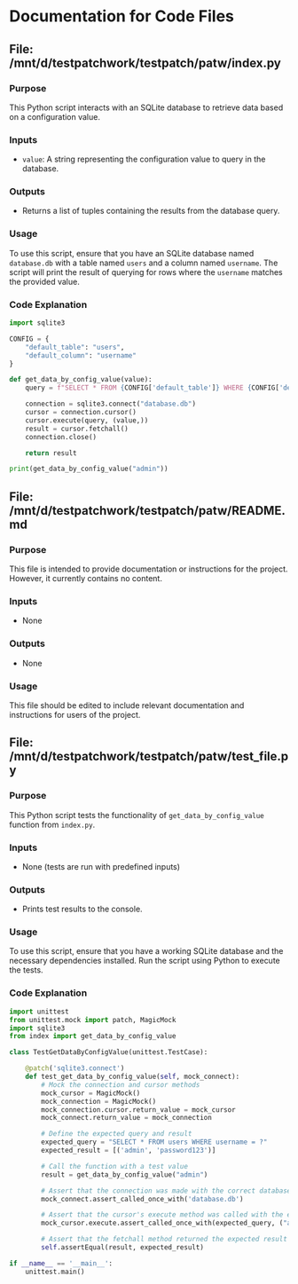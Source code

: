 # Documentation for Code Files

## File: /mnt/d/testpatchwork/testpatch/patw/index.py

### Purpose
This Python script interacts with an SQLite database to retrieve data based on a configuration value.

### Inputs
- `value`: A string representing the configuration value to query in the database.

### Outputs
- Returns a list of tuples containing the results from the database query.

### Usage
To use this script, ensure that you have an SQLite database named `database.db` with a table named `users` and a column named `username`. The script will print the result of querying for rows where the `username` matches the provided value.

### Code Explanation
```python
import sqlite3

CONFIG = {
    "default_table": "users", 
    "default_column": "username" 
}

def get_data_by_config_value(value):
    query = f"SELECT * FROM {CONFIG['default_table']} WHERE {CONFIG['default_column']} = ?"

    connection = sqlite3.connect("database.db")
    cursor = connection.cursor()
    cursor.execute(query, (value,))
    result = cursor.fetchall()
    connection.close()

    return result

print(get_data_by_config_value("admin"))
```

## File: /mnt/d/testpatchwork/testpatch/patw/README.md

### Purpose
This file is intended to provide documentation or instructions for the project. However, it currently contains no content.

### Inputs
- None

### Outputs
- None

### Usage
This file should be edited to include relevant documentation and instructions for users of the project.

## File: /mnt/d/testpatchwork/testpatch/patw/test_file.py

### Purpose
This Python script tests the functionality of `get_data_by_config_value` function from `index.py`.

### Inputs
- None (tests are run with predefined inputs)

### Outputs
- Prints test results to the console.

### Usage
To use this script, ensure that you have a working SQLite database and the necessary dependencies installed. Run the script using Python to execute the tests.

### Code Explanation
```python
import unittest
from unittest.mock import patch, MagicMock
import sqlite3
from index import get_data_by_config_value

class TestGetDataByConfigValue(unittest.TestCase):

    @patch('sqlite3.connect')
    def test_get_data_by_config_value(self, mock_connect):
        # Mock the connection and cursor methods
        mock_cursor = MagicMock()
        mock_connection = MagicMock()
        mock_connection.cursor.return_value = mock_cursor
        mock_connect.return_value = mock_connection

        # Define the expected query and result
        expected_query = "SELECT * FROM users WHERE username = ?"
        expected_result = [('admin', 'password123')]

        # Call the function with a test value
        result = get_data_by_config_value("admin")

        # Assert that the connection was made with the correct database name
        mock_connect.assert_called_once_with('database.db')

        # Assert that the cursor's execute method was called with the expected query
        mock_cursor.execute.assert_called_once_with(expected_query, ("admin",))

        # Assert that the fetchall method returned the expected result
        self.assertEqual(result, expected_result)

if __name__ == '__main__':
    unittest.main()
```
